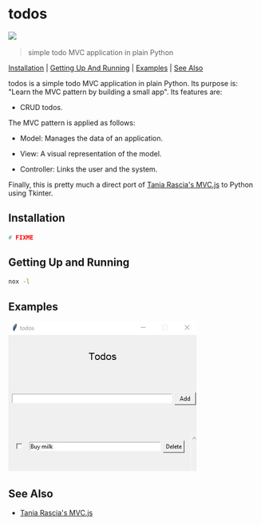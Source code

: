# todos

![](https://github.com/e-k-m/todos/workflows/main/badge.svg)

> simple todo MVC application in plain Python

[Installation](#installation) | [Getting Up And Running](#getting-up-and-running) | [Examples](#examples) | [See Also](#see-also)

todos is a simple todo MVC application in plain Python. Its purpose is: "Learn the MVC pattern by building a small app". Its features are:

- CRUD todos.

The MVC pattern is applied as follows:

- Model: Manages the data of an application.

- View: A visual representation of the model.

- Controller: Links the user and the system.

Finally, this is pretty much a direct port of [Tania Rascia's MVC.js](https://github.com/taniarascia/mvc) to Python using Tkinter.

## Installation

```bash
# FIXME
```

## Getting Up and Running

```bash
nox -l
```

## Examples

![](./teaser.jpg)

## See Also

- [Tania Rascia's MVC.js](https://github.com/taniarascia/mvc)
